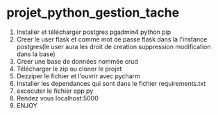 # projet_python_gestion_tache
1. Installer et télécharger postgres pgadmin4 python pip
3. Creer le user flask et comme mot de passe flask dans la l'instance postgres(le user aura les droit de creation suppression modification dans la base)
4. Creer une base de données nommée crud
5. Télécharger le zip ou cloner le projet
6. Dezziper le fichier et l'ouvrir avec pycharm
7. Installer les dependances qui sont dans le fichier requirements.txt
8. excecuter le fichier app.py
9. Rendez vous localhost:5000
10. ENJOY
